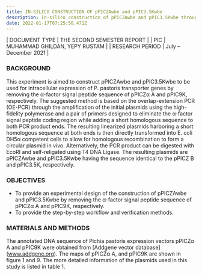 ```yaml
---
title: IN-SILICO CONSTRUCTION OF pPICZAwbe and pPIC3.5Kwbe
description: In-silico construction of pPICZAwbe and pPIC3.5Kwbe through the elimination of the α-factor signal peptide coding region from pPICZα A and pPIC9K, respectively. 
date: 2022-01-17T07:25:58.471Z
---
```

| DOCUMENT TYPE | THE SECOND SEMESTER REPORT |
| PIC | MUHAMMAD GHILDAN, YEPY RUSTAM |
| RESEARCH PERIOD | July – December 2021 |

### BACKGROUND

This experiment is aimed to construct pPICZAwbe and pPIC3.5Kwbe to be used for intracellular expression of P. pastoris transporter genes by removing the α-factor signal peptide sequence of pPICZα A and pPIC9K, respectively. The suggested method is based on the overlap-extension PCR (OE-PCR) through the amplification of the initial plasmids using the high-fidelity polymerase and a pair of primers designed to eliminate the α-factor signal peptide coding region while adding a short homologous sequence to both PCR product ends. The resulting linearized plasmids harboring a short homologous sequence at both ends is then directly transformed into E. coli DH5α competent cells to allow for homologous recombination to form a circular plasmid in vivo. Alternatively, the PCR product can be digested with EcoRI and self-religated using T4 DNA Ligase. The resulting plasmids are pPICZAwbe and pPIC3.5Kwbe having the sequence identical to the pPICZ B and pPIC3.5K, respectively. 

### OBJECTIVES

- To provide an experimental design of the construction of pPICZAwbe and pPIC3.5Kwbe by removing the α-factor signal peptide sequence of pPICZα A and pPIC9K, respectively.
- To provide the step-by-step workflow and verification methods.

### MATERIALS AND METHODS

The annotated DNA sequence of Pichia pastoris expression vectors pPICZα A and pPIC9K were obtained from [Addgene vector database] (www.addgene.org). The maps of pPICZα A, and pPIC9K are shown in figure 1 and 9. The more detailed information of the plasmids used in this study is listed in table 1.
